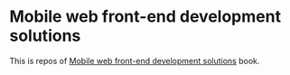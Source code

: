 Mobile web front-end development solutions
==========================================

This is repos of [Mobile web front-end development solutions](https://www.gitbook.io/book/xiangshouding/mobile-web-front-end-development-solutions) book.